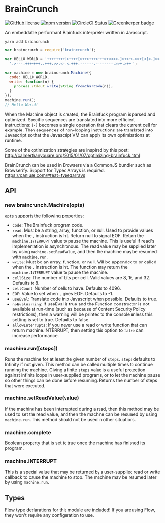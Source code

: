 # BrainCrunch

[![GitHub license](https://img.shields.io/badge/license-MIT-blue.svg)](https://github.com/AgentME/braincrunch/blob/master/LICENSE.txt) [![npm version](https://img.shields.io/npm/v/braincrunch.svg?style=flat)](https://www.npmjs.com/package/braincrunch) [![CircleCI Status](https://circleci.com/gh/AgentME/braincrunch.svg?style=shield)](https://circleci.com/gh/AgentME/braincrunch) [![Greenkeeper badge](https://badges.greenkeeper.io/AgentME/braincrunch.svg)](https://greenkeeper.io/)

An embeddable performant Brainfuck interpreter written in Javascript.

    yarn add braincrunch

```javascript
var braincrunch = require('braincrunch');

var HELLO_WORLD = '++++++++[>++++[>++>+++>+++>+<<<<-]>+>+>->>+[<]<-]>>' +
  '.>---.+++++++..+++.>>.<-.<.+++.------.--------.>>+.>++.';

var machine = new braincrunch.Machine({
  code: HELLO_WORLD,
  write: function(n) {
    process.stdout.write(String.fromCharCode(n));
  }
});
machine.run();
// Hello World!
```

When the Machine object is created, the Brainfuck program is parsed and
optimized. Specific sequences are translated into more efficient instructions:
`[-]` becomes a single operation that clears the current cell for example. Then
sequences of non-looping instructions are translated into Javascript so that
the Javascript VM can apply its own optimizations at runtime.

Some of the optimization strategies are inspired by this post:
http://calmerthanyouare.org/2015/01/07/optimizing-brainfuck.html

BrainCrunch can be used in Browsers via a CommonJS bundler such as Browserify.
Support for Typed Arrays is required. https://caniuse.com/#feat=typedarrays

## API

### new braincrunch.Machine(opts)

`opts` supports the following properties:

* `code`: The Brainfuck program code.
* `read`: Must be a string, array, function, or null. Used to provide values
  when the `,` instruction is hit. Return null to signal EOF. Return the
  `machine.INTERRUPT` value to pause the machine. This is useful if read's
  implementation is asynchronous. The read value may be supplied later by using
  `machine.setReadValue`, and then the machine may be resumed with
  `machine.run`.
* `write`: Must be an array, function, or null. Will be appended to or called
  when the `.` instruction is hit. The function may return the
  `machine.INTERRUPT` value to pause the machine.
* `cellSize`: The number of bits per cell. Valid values are 8, 16, and 32.
  Defaults to 8.
* `cellCount`: Number of cells to have. Defaults to 4096.
* `EOF`: Value to set when `,` gives EOF. Defaults to -1.
* `useEval`: Translate code into Javascript when possible. Defaults to true.
* `noEvalWarning`: If useEval is true and the Function constructor is not
  available at run-time (such as because of Content Security Policy
  restrictions), then a warning will be printed to the console unless this
  setting is set to true. Defaults to false.
* `allowInterrupts`: If you never use a read or write function that can
  return machine.INTERRUPT, then setting this option to `false` can increase
  performance.

### machine.run([steps])

Runs the machine for at least the given number of `steps`. `steps` defaults to
Infinity if not given.  This method can be called multiple times to continue
running the machine. Giving a finite `steps` value is a useful protection
against infinite loops in user-supplied programs, or to let the machine pause
so other things can be done before resuming. Returns the number of steps that
were executed.

### machine.setReadValue(value)

If the machine has been interrupted during a read, then this method may be
used to set the read value, and then the machine can be resumed by using
`machine.run`. This method should not be used in other situations.

### machine.complete

Boolean property that is set to true once the machine has finished its program.

### machine.INTERRUPT

This is a special value that may be returned by a user-supplied read or write
callback to cause the machine to stop. The machine may be resumed later by
using `machine.run`.

## Types

[Flow](https://flowtype.org/) type declarations for this module are included!
If you are using Flow, they won't require any configuration to use.
